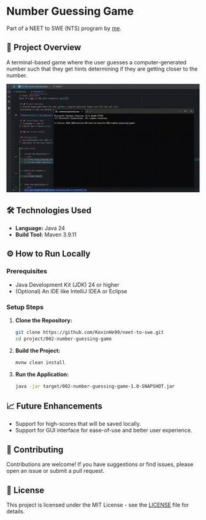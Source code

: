 # Number Guessing Game
Part of a NEET to SWE (NTS) program by [me](https://github.com/kevinhe99).

## 🚀 Project Overview
A terminal-based game where the user guesses a computer-generated number such that they get hints
determining if they are getting closer to the number.

![Demonstration of the application](public/output.gif)

## 🛠️ Technologies Used
* **Language:** Java 24
* **Build Tool:** Maven 3.9.11

## ⚙️ How to Run Locally

### Prerequisites
* Java Development Kit (JDK) 24 or higher
* (Optional) An IDE like IntelliJ IDEA or Eclipse

### Setup Steps

1.  **Clone the Repository:**
    ```bash
    git clone https://github.com/KevinHe99/neet-to-swe.git
    cd project/002-number-guessing-game
    ```

2. **Build the Project:**
    ```bash
    mvnw clean install
    ```

3.  **Run the Application:**
    ```bash
    java -jar target/002-number-guessing-game-1.0-SNAPSHOT.jar
    ```
    
## 📈 Future Enhancements
* Support for high-scores that will be saved locally.
* Support for GUI interface for ease-of-use and better user experience.

## 🤝 Contributing
Contributions are welcome! If you have suggestions or find issues, please open an issue or submit a pull request.

## 📄 License
This project is licensed under the MIT License - see the [LICENSE](LICENSE.md) file for details.